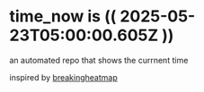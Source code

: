 # time_now is (( 2025-05-23T05:00:00.605Z ))

an automated repo that shows the currnent time

inspired by [breakingheatmap](https://github.com/breakingheatmap/breakingheatmap)